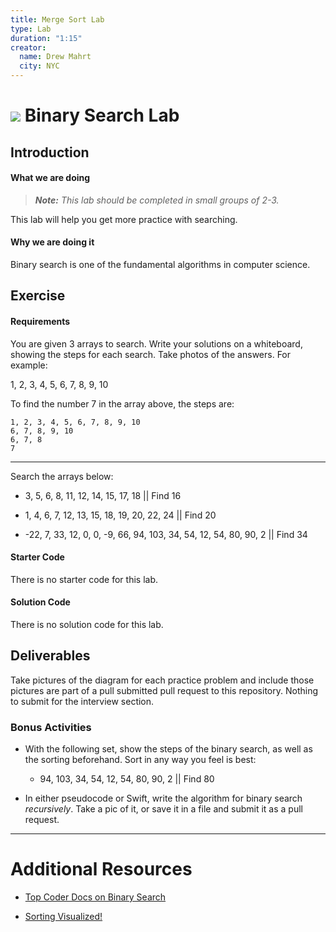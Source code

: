 ```yaml
---
title: Merge Sort Lab
type: Lab
duration: "1:15"
creator:
  name: Drew Mahrt
  city: NYC
---
```


# ![](https://ga-dash.s3.amazonaws.com/production/assets/logo-9f88ae6c9c3871690e33280fcf557f33.png) Binary Search Lab


## Introduction

#### What we are doing

> ***Note:*** _This lab should be completed in small groups of 2-3._

This lab will help you get more practice with searching.


#### Why we are doing it

 Binary search is one of the fundamental algorithms in computer science.

## Exercise

#### Requirements

You are given 3 arrays to search. Write your solutions on a whiteboard, showing the steps for each search. Take photos of the answers. For example:

1, 2, 3, 4, 5, 6, 7, 8, 9, 10

To find the number 7 in the array above, the steps are:

```
1, 2, 3, 4, 5, 6, 7, 8, 9, 10
6, 7, 8, 9, 10
6, 7, 8
7
```

---

Search the arrays below:

- 3, 5, 6, 8, 11, 12, 14, 15, 17, 18 || Find 16

- 1, 4, 6, 7, 12, 13, 15, 18, 19, 20, 22, 24 || Find 20

- -22, 7, 33, 12, 0, 0, -9, 66, 94, 103, 34, 54, 12, 54, 80, 90, 2 || Find 34


#### Starter Code

There is no starter code for this lab.

#### Solution Code

There is no solution code for this lab.

## Deliverables

Take pictures of the diagram for each practice problem and include those pictures are part of a pull submitted pull request to this repository. Nothing to submit for the interview section.

### Bonus Activities

- With the following set, show the steps of the binary search, as well as the sorting beforehand. Sort in any way you feel is best:

  - 94, 103, 34, 54, 12, 54, 80, 90, 2 || Find 80

- In either pseudocode or Swift, write the algorithm for binary search *recursively*. Take a pic of it, or save it in a file and submit it as a pull request.

---

# Additional Resources

+ [Top Coder Docs on Binary Search](https://www.topcoder.com/community/data-science/data-science-tutorials/binary-search/)
- [Sorting Visualized!](http://visualgo.net/sorting)
